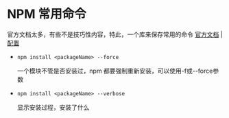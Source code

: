 # NPM 常用命令

官方文档太多，有些不是技巧性内容，特此，一个库来保存常用的命令 [官方文档](https://docs.npmjs.com/) | [配置](https://docs.npmjs.com/misc/config)

- `npm install <packageName> --force`

  一个模块不管是否安装过，npm 都要强制重新安装，可以使用-f或--force参数

- `npm install <packageName> --verbose`

   显示安装过程，安装了什么
